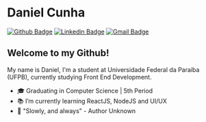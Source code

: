 # Daniel Cunha

[![Github Badge](https://img.shields.io/badge/-Github-000?style=flat-square&logo=Github&logoColor=white&link=https://github.com/dacokid?tab=repositories)](https://github.com/dacokid?tab=repositories)
[![Linkedin Badge](https://img.shields.io/badge/-LinkedIn-blue?style=flat-square&logo=Linkedin&logoColor=white&link=https://www.linkedin.com/in/danielcunhac/)](https://www.linkedin.com/in/danielcunhac/)
[![Gmail Badge](https://img.shields.io/badge/-Gmail-c14438?style=flat-square&logo=Gmail&logoColor=white&link=mailto:danielcc.jp@gmail.com)](mailto:danielcc.jp@gmail.com)

## Welcome to my Github!

My name is Daniel, I'm a student at Universidade Federal da Paraíba (UFPB), currently studying Front End Development.

- 🎓 Graduating in Computer Science | 5th Period
- 📚 I’m currently learning ReactJS, NodeJS and UI/UX
- 🎯 "Slowly, and always" - Author Unknown
